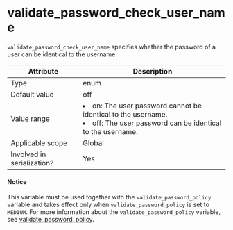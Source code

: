 # validate_password_check_user_name

`validate_password_check_user_name` specifies whether the password of a user can be identical to the username.

| **Attribute** | **Description** |
|---------|-----------------------------------------------------------------------------------------------------------------------------------|
| Type | enum |
| Default value | off |
| Value range | <li> on: The user password cannot be identical to the username.   <li> off: The user password can be identical to the username. |
| Applicable scope | Global |
| Involved in serialization? | Yes |

<main id="notice" type='notice'>
<h4>Notice</h4>
<p>This variable must be used together with the <code>validate_password_policy</code> variable and takes effect only when <code>validate_password_policy</code> is set to <code>MEDIUM</code>. For more information about the <code>validate_password_policy</code> variable, see <a href="14200.validate_password_policy-global.md">validate_password_policy</a>. </p>
</main>
